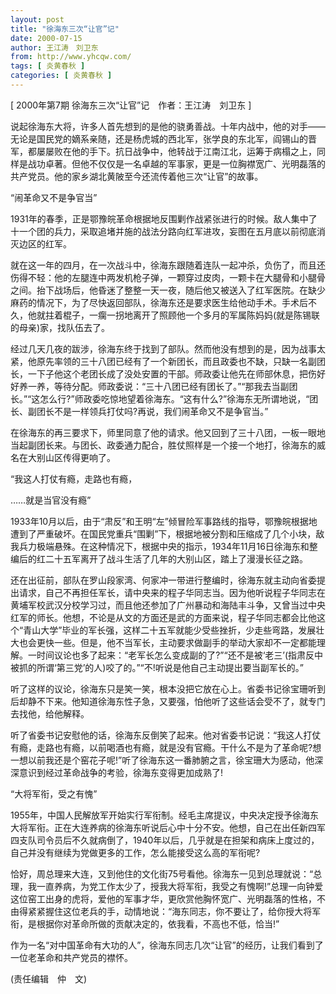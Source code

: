 ```yaml
---
layout: post
title: "徐海东三次“让官”记"
date: 2000-07-15
author: 王江涛　刘卫东
from: http://www.yhcqw.com/
tags: [ 炎黄春秋 ]
categories: [ 炎黄春秋 ]
---
```



[ 2000年第7期 徐海东三次“让官”记　作者：王江涛　刘卫东 ]


说起徐海东大将，许多人首先想到的是他的骁勇善战。十年内战中，他的对手——无论是国民党的嫡系亲随，还是杨虎城的西北军，张学良的东北军，阎锡山的晋军，都屡屡败在他的手下。抗日战争中，他转战于江南江北，运筹于病榻之上，同样是战功卓著。但他不仅仅是一名卓越的军事家，更是一位胸襟宽广、光明磊落的共产党员。他的家乡湖北黄陂至今还流传着他三次“让官”的故事。

“闹革命又不是争官当”


1931年的春季，正是鄂豫皖革命根据地反围剿作战紧张进行的时候。敌人集中了十一个团的兵力，采取追堵并施的战法分路向红军进攻，妄图在五月底以前彻底消灭边区的红军。


就在这一年的四月，在一次战斗中，徐海东跟随着连队一起冲杀，负伤了，而且还伤得不轻：他的左腿连中两发机枪子弹，一颗穿过皮肉，一颗卡在大腿骨和小腿骨之间。抬下战场后，他昏迷了整整一天一夜，随后他又被送入了红军医院。在缺少麻药的情况下，为了尽快返回部队，徐海东还是要求医生给他动手术。手术后不久，他就拄着棍子，一瘸一拐地离开了照顾他一个多月的军属陈妈妈(就是陈锡联的母亲)家，找队伍去了。


经过几天几夜的跋涉，徐海东终于找到了部队。然而他没有想到的是，因为战事太紧，他原先率领的三十八团已经有了一个新团长，而且政委也不缺，只缺一名副团长，一下子他这个老团长成了没处安置的干部。师政委让他先在师部休息，把伤好好养一养，等待分配。师政委说：“三十八团已经有团长了。”“那我去当副团长。”“这怎么行?”师政委吃惊地望着徐海东。“这有什么?”徐海东无所谓地说，“团长、副团长不是一样领兵打仗吗?再说，我们闹革命又不是争官当。”


在徐海东的再三要求下，师里同意了他的请求。他又回到了三十八团，一板一眼地当起副团长来。与团长、政委通力配合，胜仗照样是一个接一个地打，徐海东的威名在大别山区传得更响了。

“我这人打仗有瘾，走路也有瘾，

……就是当官没有瘾”


1933年10月以后，由于“肃反”和王明“左”倾冒险军事路线的指导，鄂豫皖根据地遭到了严重破坏。在国民党重兵“围剿”下，根据地被分割和压缩成了几个小块，敌我兵力极端悬殊。在这种情况下，根据中央的指示，1934年11月16日徐海东和整编后的红二十五军离开了战斗生活了几年的大别山区，踏上了漫漫长征之路。


还在出征前，部队在罗山段家湾、何家冲一带进行整编时，徐海东就主动向省委提出请求，自己不再担任军长，请中央来的程子华同志当。因为他听说程子华同志在黄埔军校武汉分校学习过，而且他还参加了广州暴动和海陆丰斗争，又曾当过中央红军的师长。他想，不论是从文的方面还是武的方面来说，程子华同志都会比他这个“青山大学”毕业的军长强，这样二十五军就能少受些挫折，少走些弯路，发展壮大也会更快一些。但是，他不当军长，主动要求做副手的举动大家却不一定都能理解。一时间议论也多了起来：“老军长怎么变成副的了?”“还不是被‘老三’(指肃反中被抓的所谓‘第三党’的人)咬了的。”“不!听说是他自己主动提出要当副军长的。”


听了这样的议论，徐海东只是笑一笑，根本没把它放在心上。省委书记徐宝珊听到后却静不下来。他知道徐海东性子急，又要强，怕他听了这些话会受不了，就专门去找他，给他解释。


听了省委书记安慰他的话，徐海东反倒笑了起来。他对省委书记说：“我这人打仗有瘾，走路也有瘾，以前喝酒也有瘾，就是没有官瘾。干什么不是为了革命呢?想一想以前我还是个窑花子呢!”听了徐海东这一番肺腑之言，徐宝珊大为感动，他深深意识到经过革命战争的考验，徐海东变得更加成熟了!

“大将军衔，受之有愧”


1955年，中国人民解放军开始实行军衔制。经毛主席提议，中央决定授予徐海东大将军衔。正在大连养病的徐海东听说后心中十分不安。他想，自己在出任新四军四支队司令员后不久就病倒了，1940年以后，几乎就是在担架和病床上度过的，自己并没有继续为党做更多的工作，怎么能接受这么高的军衔呢?


恰好，周总理来大连，又到他住的文化街75号看他。徐海东一见到总理就说：“总理，我一直养病，为党工作太少了，授我大将军衔，我受之有愧啊!”总理一向钟爱这位窑工出身的虎将，爱他的军事才华，更欣赏他胸怀宽广、光明磊落的性格，不由得紧紧握住这位老兵的手，动情地说：“海东同志，你不要让了，给你授大将军衔，是根据你对革命所做的贡献决定的，依我看，不高也不低，恰当!”

作为一名“对中国革命有大功的人”，徐海东同志几次“让官”的经历，让我们看到了一位老革命和共产党员的襟怀。

(责任编辑　仲　文)



